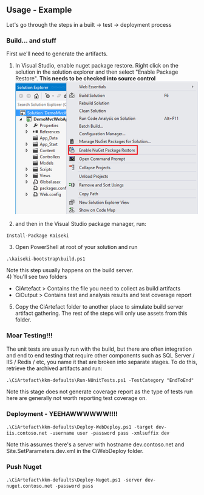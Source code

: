 

Usage - Example
----
Let's go through the steps in a built -> test -> deployment process

### Build... and stuff ###
First we'll need to generate the artifacts.

1) In Visual Studio, enable nuget package restore. Right click on the solution in the solution explorer and then select "Enable Package Restore". **This needs to be checked into source control**
![Restore Package](package-restore.png)  

2) and then in the Visual Studio package manager, run:
```
Install-Package Kaiseki
```
3) Open PowerShell at root of your solution and run
```
.\kaiseki-bootstrap\build.ps1
```
Note this step usually happens on the build server.  
4) You'll see two folders  
- CiArtefact > Contains the file you need to collect as build artifacts  
- CiOutput > Contains test and analysis results and test coverage report  

5) Copy the CiArtefact folder to another place to simulate build server artifact gathering. The rest of the steps will only use assets from this folder.

### Moar Testing!!! ###
The unit tests are usually run with the build, but there are often integration and end to end testing that require other components such as SQL Server / IIS / Redis / etc, you name it that are broken into separate stages. To do this, retrieve the archived artifacts and run:
```
.\CiArtefact\kkm-defaults\Run-NUnitTests.ps1 -TestCategory "EndToEnd"
```
Note this stage does not generate coverage report as the type of tests run here are generally not worth reporting test coverage on.

### Deployment - YEEHAWWWWWW!!!! ###
```
.\CiArtefact\kkm-defaults\Deploy-WebDeploy.ps1 -target dev-iis.contoso.net -username user -password pass -xmlsuffix dev
```
Note this assumes there's a server with hostname dev.contoso.net and Site.SetParameters.dev.xml in the CiWebDeploy folder.
### Push Nuget ###
```
.\CiArtefact\kkm-defaults\Deploy-Nuget.ps1 -server dev-nuget.contoso.net -password pass
```